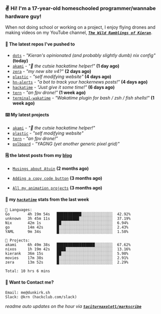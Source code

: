 ### ✌️ Hi! I'm a 17-year-old homeschooled programmer/wannabe hardware guy!

When not doing school or working on a project, I enjoy flying drones and making videos on my YouTube channel, [**_`The Wild Ramblings of Kieran`_**](https://youtube.com/@kieran.rambles).

#### 👷 The latest repos I've pushed to

- [`dots`](https://github.com/taciturnaxolotl/dots) - _"Kieran's opinionated (and probably slightly dumb) nix config"_ **(today)**
- [`akami`](https://github.com/taciturnaxolotl/akami) - _"🌷 the cutsie hackatime helper!"_ **(1 day ago)**
- [`zera`](https://github.com/taciturnaxolotl/zera) - _"my new site v4?"_ **(2 days ago)**
- [`plastic`](https://github.com/taciturnaxolotl/plastic) - _"self modifying website"_ **(4 days ago)**
- [`hn-alerts`](https://github.com/taciturnaxolotl/hn-alerts) - _"a bot to track your hackernews posts!"_ **(4 days ago)**
- [`hackatime`](https://github.com/hackclub/hackatime) - _"Just give it some time!"_ **(6 days ago)**
- [`tern`](https://github.com/taciturnaxolotl/tern) - _"an fpv drone!"_ **(1 week ago)**
- [`terminal-wakatime`](https://github.com/hackclub/terminal-wakatime) - _"Wakatime plugin for bash / zsh / fish shells!"_ **(1 week ago)**

#### ⌨️ My latest projects

- [`akami`](https://github.com/taciturnaxolotl/akami) - _"🌷 the cutsie hackatime helper!"_
- [`plastic`](https://github.com/taciturnaxolotl/plastic) - _"self modifying website"_
- [`tern`](https://github.com/taciturnaxolotl/tern) - _"an fpv drone!"_
- [`pxlboard`](https://github.com/taciturnaxolotl/pxlboard) - _"YAGNG (yet another generic pixel grid)"_

#### 🗒️ the latest posts from my [blog](https://dunkirk.sh)

- [`Musings about Atuin`](https://dunkirk.sh/blog/atuin/) **(2 months ago)**

- [`Adding a copy code button`](https://dunkirk.sh/blog/adding-a-copy-button/) **(3 months ago)**

- [`All my animation projects`](https://dunkirk.sh/blog/my-animations/) **(3 months ago)**



#### 📡 my [_`hackatime`_](https://waka.hackclub.com) stats from the last week

```text
💾 Languages:
Go        4h 19m 54s   ███████████░░░░░░░░░░░░░░  42.92%
unknown   3h 45m 11s   ██████████░░░░░░░░░░░░░░░  37.19%
Nix       42m 1s       ██░░░░░░░░░░░░░░░░░░░░░░░  6.94%
go        14m 42s      █░░░░░░░░░░░░░░░░░░░░░░░░  2.43%
YAML      9m 34s       █░░░░░░░░░░░░░░░░░░░░░░░░  1.58%

💼 Projects:
akami     6h 49m 38s   █████████████████░░░░░░░░  67.62%
nixos     1h 19m 42s   ████░░░░░░░░░░░░░░░░░░░░░  13.16%
kierank   36m 15s      ██░░░░░░░░░░░░░░░░░░░░░░░  5.98%
movies    17m 38s      █░░░░░░░░░░░░░░░░░░░░░░░░  2.91%
zera      13m 52s      █░░░░░░░░░░░░░░░░░░░░░░░░  2.29%

Total: 10 hrs 6 mins
```

#### 📮 Want to Contact me?

```text
Email: me@dunkirk.sh
Slack: @krn (hackclub.com/slack)
```

_readme auto updates on the hour via [**`taciturnaxolotl/markscribe`**](https://github.com/taciturnaxolotl/markscribe)_
